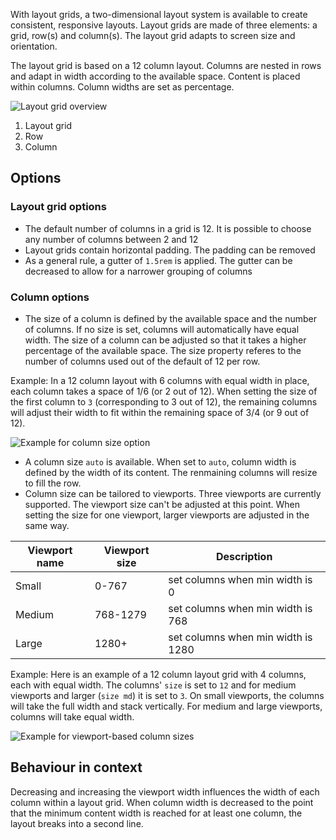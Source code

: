 With layout grids, a two-dimensional layout system is available to create consistent, responsive layouts. Layout grids are made of three elements: a grid, row(s) and column(s). The layout grid adapts to screen size and orientation.

The layout grid is based on a 12 column layout. Columns are nested in rows and adapt in width according to the available space. Content is placed within columns. Column widths are set as percentage.

![Layout grid overview](https://www.figma.com/file/wEptRgAezDU1z80Cn3eZ0o/iX-Pattern-Illustrations?type=design&node-id=800%3A2637&mode=design&t=R26qUrZCUTY2iIxG-1)
1. Layout grid
2. Row
3. Column

## Options
### Layout grid options
- The default number of columns in a grid is 12. It is possible to choose any number of columns between 2 and 12
- Layout grids contain horizontal padding. The padding can be removed
- As a general rule, a gutter of ``1.5rem`` is applied. The gutter can be decreased to allow for a narrower grouping of columns

### Column options
- The size of a column is defined by the available space and the number of columns. If no size is set, columns will automatically have equal width. The size of a column can be adjusted so that it takes a higher percentage of the available space. The size property referes to the number of columns used out of the default of 12 per row.

Example: In a 12 column layout with 6 columns with equal width in place, each column takes a space of 1/6 (or 2 out of 12). When setting the size of the first column to ``3`` (corresponding to 3 out of 12), the remaining columns will adjust their width to fit within the remaining space of 3/4 (or 9 out of 12). 

![Example for column size option](https://www.figma.com/file/wEptRgAezDU1z80Cn3eZ0o/iX-Pattern-Illustrations?type=design&node-id=796%3A3&mode=design&t=R26qUrZCUTY2iIxG-1)

- A column size ``auto`` is available. When set to ``auto``, column width is defined by the width of its content. The renmaining columns will resize to fill the row.
- Column size can be tailored to viewports. Three viewports are currently supported. The viewport size can't be adjusted at this point. When setting the size for one viewport, larger viewports are adjusted in the same way.

| Viewport name              | Viewport size                     | Description                                 |
| -------------------------- | --------------------------------- |-------------------------------------------- |
| Small                      | 0-767                             | set columns when min width is 0             |
| Medium                     | 768-1279                          | set columns when min width is 768           |
| Large                      | 1280+                             | set columns when min width is 1280          |

Example: Here is an example of a 12 column layout grid with 4 columns, each with equal width. The columns' ``size`` is set to ``12`` and for medium viewports and larger (``size md``) it is set to ``3``. On small viewports, the columns will take the full width and stack vertically. For medium and large viewports, columns will take equal width.

![Example for viewport-based column sizes](https://www.figma.com/file/wEptRgAezDU1z80Cn3eZ0o/iX-Pattern-Illustrations?type=design&node-id=800%3A23920&mode=design&t=R26qUrZCUTY2iIxG-1)


## Behaviour in context

Decreasing and increasing the viewport width influences the width of each column within a layout grid. When column width is decreased to the point that the minimum content width is reached for at least one column, the layout breaks into a second line. 

